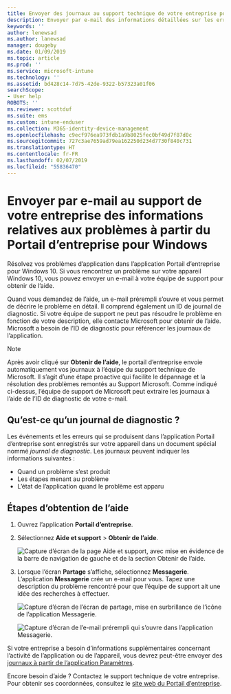 ```yaml
---
title: Envoyer des journaux au support technique de votre entreprise pour des appareils Windows 10 | Microsoft Docs
description: Envoyer par e-mail des informations détaillées sur les erreurs et les journaux pour aider le support de l’entreprise à résoudre les problèmes d’application
keywords: ''
author: lenewsad
ms.author: lanewsad
manager: dougeby
ms.date: 01/09/2019
ms.topic: article
ms.prod: ''
ms.service: microsoft-intune
ms.technology: ''
ms.assetid: bd428c14-7d75-42de-9322-b57323a01f06
searchScope:
- User help
ROBOTS: ''
ms.reviewer: scottduf
ms.suite: ems
ms.custom: intune-enduser
ms.collection: M365-identity-device-management
ms.openlocfilehash: c9ecf976ea973fdb1a9b8025fec0bf49d7f87d0c
ms.sourcegitcommit: 727c3ae7659ad79ea162250d234d7730f840c731
ms.translationtype: HT
ms.contentlocale: fr-FR
ms.lasthandoff: 02/07/2019
ms.locfileid: "55836470"
---
```

# <a name="email-your-company-support-about-problem-from-company-portal-for-windows"></a>Envoyer par e-mail au support de votre entreprise des informations relatives aux problèmes à partir du Portail d’entreprise pour Windows

Résolvez vos problèmes d’application dans l’application Portail d’entreprise pour Windows 10. Si vous rencontrez un problème sur votre appareil Windows 10, vous pouvez envoyer un e-mail à votre équipe de support pour obtenir de l’aide. 

Quand vous demandez de l’aide, un e-mail prérempli s’ouvre et vous permet de décrire le problème en détail. Il comprend également un ID de journal de diagnostic. Si votre équipe de support ne peut pas résoudre le problème en fonction de votre description, elle contacte Microsoft pour obtenir de l’aide. Microsoft a besoin de l’ID de diagnostic pour référencer les journaux de l’application.   


> [!Note]       
> Après avoir cliqué sur **Obtenir de l’aide**, le portail d’entreprise envoie automatiquement vos journaux à l’équipe du support technique de Microsoft. Il s’agit d’une étape proactive qui facilite le dépannage et la résolution des problèmes remontés au Support Microsoft. Comme indiqué ci-dessus, l’équipe de support de Microsoft peut extraire les journaux à l’aide de l’ID de diagnostic de votre e-mail.  

## <a name="what-is-a-diagnostic-log"></a>Qu’est-ce qu’un journal de diagnostic ?

Les événements et les erreurs qui se produisent dans l’application Portail d’entreprise sont enregistrés sur votre appareil dans un document spécial nommé _journal de diagnostic_. Les journaux peuvent indiquer les informations suivantes :  
* Quand un problème s’est produit  
* Les étapes menant au problème  
* L’état de l’application quand le problème est apparu   

## <a name="steps-to-get-help"></a>Étapes d’obtention de l’aide  

1. Ouvrez l’application **Portail d’entreprise**.
2. Sélectionnez **Aide et support** > **Obtenir de l’aide**.  

   ![Capture d’écran de la page Aide et support, avec mise en évidence de la barre de navigation de gauche et de la section Obtenir de l’aide.](./media/1812_UCP_Help_Support_Get_Help_Logs.png)    

3. Lorsque l’écran **Partage** s’affiche, sélectionnez **Messagerie**. L’application **Messagerie** crée un e-mail pour vous. Tapez une description du problème rencontré pour que l’équipe de support ait une idée des recherches à effectuer.  

   ![Capture d’écran de l’écran de partage, mise en surbrillance de l’icône de l’application Messagerie.](./media/1811_Mail_Logs_Windows_CPapp.png)  


   ![Capture d’écran de l’e-mail prérempli qui s’ouvre dans l’application Messagerie.](./media/1811_Get_Help_Email_Windows_CPapp.png)  

Si votre entreprise a besoin d’informations supplémentaires concernant l’activité de l’application ou de l’appareil, vous devrez peut-être envoyer des [journaux à partir de l’application Paramètres](send-logs-to-your-it-admin-settings-windows.md).  

Encore besoin d’aide ? Contactez le support technique de votre entreprise. Pour obtenir ses coordonnées, consultez le [site web du Portail d’entreprise](https://go.microsoft.com/fwlink/?linkid=2010980).  
